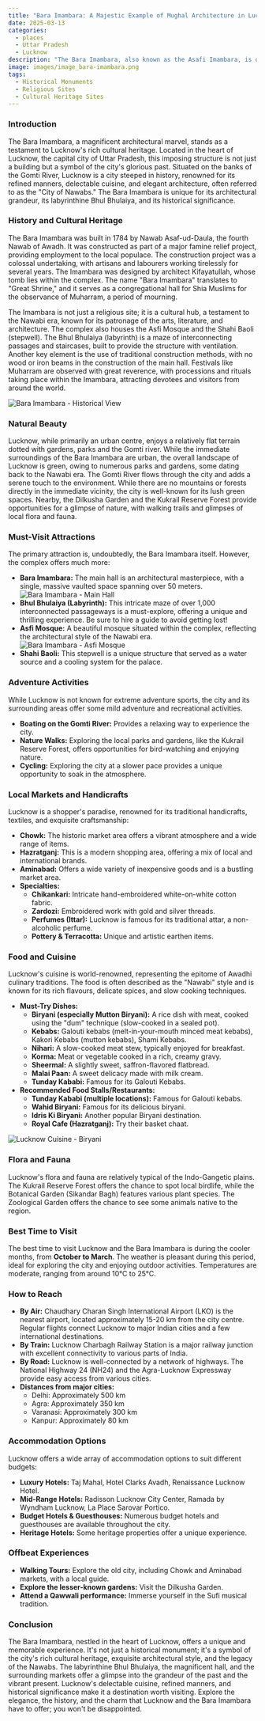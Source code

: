 ```yaml
---
title: "Bara Imambara: A Majestic Example of Mughal Architecture in Lucknow"
date: 2025-03-13
categories:
  - places
  - Uttar Pradesh
  - Lucknow
description: "The Bara Imambara, also known as the Asafi Imambara, is one of the largest and most impressive Imambaras in India. Built by Nawab Asaf-ud-Daulah in the 18th century, it is a prime example of Mughal architecture. The structure, made entirely of white marble, features intricate designs and calligraphy on its interiors and exteriors. Located in the heart of Lucknow, the Bara Imambara is a must-visit for those interested in Indian history and culture."
image: images/image_bara-imambara.png
tags: 
  - Historical Monuments
  - Religious Sites
  - Cultural Heritage Sites
---
```



### **Introduction**

The Bara Imambara, a magnificent architectural marvel, stands as a testament to Lucknow's rich cultural heritage. Located in the heart of Lucknow, the capital city of Uttar Pradesh, this imposing structure is not just a building but a symbol of the city's glorious past. Situated on the banks of the Gomti River, Lucknow is a city steeped in history, renowned for its refined manners, delectable cuisine, and elegant architecture, often referred to as the "City of Nawabs." The Bara Imambara is unique for its architectural grandeur, its labyrinthine Bhul Bhulaiya, and its historical significance.

### **History and Cultural Heritage**

The Bara Imambara was built in 1784 by Nawab Asaf-ud-Daula, the fourth Nawab of Awadh.  It was constructed as part of a major famine relief project, providing employment to the local populace. The construction project was a colossal undertaking, with artisans and labourers working tirelessly for several years. The Imambara was designed by architect Kifayatullah, whose tomb lies within the complex. The name "Bara Imambara" translates to "Great Shrine," and it serves as a congregational hall for Shia Muslims for the observance of Muharram, a period of mourning.  

The Imambara is not just a religious site; it is a cultural hub, a testament to the Nawabi era, known for its patronage of the arts, literature, and architecture. The complex also houses the Asfi Mosque and the Shahi Baoli (stepwell). The Bhul Bhulaiya (labyrinth) is a maze of interconnecting passages and staircases, built to provide the structure with ventilation. Another key element is the use of traditional construction methods, with no wood or iron beams in the construction of the main hall.  Festivals like Muharram are observed with great reverence, with processions and rituals taking place within the Imambara, attracting devotees and visitors from around the world.

<img src="placeholder_image_bara_imambara_historical.jpg" alt="Bara Imambara - Historical View">

### **Natural Beauty**

Lucknow, while primarily an urban centre, enjoys a relatively flat terrain dotted with gardens, parks and the Gomti river. While the immediate surroundings of the Bara Imambara are urban, the overall landscape of Lucknow is green, owing to numerous parks and gardens, some dating back to the Nawabi era. The Gomti River flows through the city and adds a serene touch to the environment. While there are no mountains or forests directly in the immediate vicinity, the city is well-known for its lush green spaces. Nearby, the Dilkusha Garden and the Kukrail Reserve Forest provide opportunities for a glimpse of nature, with walking trails and glimpses of local flora and fauna.

### **Must-Visit Attractions**

The primary attraction is, undoubtedly, the Bara Imambara itself.  However, the complex offers much more:

*   **Bara Imambara:** The main hall is an architectural masterpiece, with a single, massive vaulted space spanning over 50 meters. <img src="placeholder_image_bara_imambara_hall.jpg" alt="Bara Imambara - Main Hall">
*   **Bhul Bhulaiya (Labyrinth):** This intricate maze of over 1,000 interconnected passageways is a must-explore, offering a unique and thrilling experience. Be sure to hire a guide to avoid getting lost!
*   **Asfi Mosque:**  A beautiful mosque situated within the complex, reflecting the architectural style of the Nawabi era. <img src="placeholder_image_bara_imambara_mosque.jpg" alt="Bara Imambara - Asfi Mosque">
*   **Shahi Baoli:** This stepwell is a unique structure that served as a water source and a cooling system for the palace.

### **Adventure Activities**

While Lucknow is not known for extreme adventure sports, the city and its surrounding areas offer some mild adventure and recreational activities.

*   **Boating on the Gomti River:**  Provides a relaxing way to experience the city.
*   **Nature Walks:**  Exploring the local parks and gardens, like the Kukrail Reserve Forest, offers opportunities for bird-watching and enjoying nature.
*   **Cycling:**  Exploring the city at a slower pace provides a unique opportunity to soak in the atmosphere.

### **Local Markets and Handicrafts**

Lucknow is a shopper's paradise, renowned for its traditional handicrafts, textiles, and exquisite craftsmanship:

*   **Chowk:** The historic market area offers a vibrant atmosphere and a wide range of items.
*   **Hazratganj:** This is a modern shopping area, offering a mix of local and international brands.
*   **Aminabad:** Offers a wide variety of inexpensive goods and is a bustling market area.
*   **Specialties:**
    *   **Chikankari:**  Intricate hand-embroidered white-on-white cotton fabric.
    *   **Zardozi:**  Embroidered work with gold and silver threads.
    *   **Perfumes (Ittar):**  Lucknow is famous for its traditional attar, a non-alcoholic perfume.
    *   **Pottery & Terracotta:**  Unique and artistic earthen items.

### **Food and Cuisine**

Lucknow's cuisine is world-renowned, representing the epitome of Awadhi culinary traditions. The food is often described as the "Nawabi" style and is known for its rich flavours, delicate spices, and slow cooking techniques.

*   **Must-Try Dishes:**
    *   **Biryani (especially Mutton Biryani):**  A rice dish with meat, cooked using the "dum" technique (slow-cooked in a sealed pot).
    *   **Kebabs:**  Galouti kebabs (melt-in-your-mouth minced meat kebabs), Kakori Kebabs (mutton kebabs), Shami Kebabs.
    *   **Nihari:**  A slow-cooked meat stew, typically enjoyed for breakfast.
    *   **Korma:**  Meat or vegetable cooked in a rich, creamy gravy.
    *   **Sheermal:** A slightly sweet, saffron-flavored flatbread.
    *   **Malai Paan:** A sweet delicacy made with milk cream.
    *   **Tunday Kababi:** Famous for its Galouti Kebabs.
*   **Recommended Food Stalls/Restaurants:**
    *   **Tunday Kababi (multiple locations):** Famous for Galouti kebabs.
    *   **Wahid Biryani:** Famous for its delicious biryani.
    *   **Idris Ki Biryani:** Another popular Biryani destination.
    *   **Royal Cafe (Hazratganj):** Try their basket chaat.

<img src="placeholder_image_lucknow_cuisine.jpg" alt="Lucknow Cuisine - Biryani">

### **Flora and Fauna**

Lucknow's flora and fauna are relatively typical of the Indo-Gangetic plains. The Kukrail Reserve Forest offers the chance to spot local birdlife, while the Botanical Garden (Sikandar Bagh) features various plant species. The Zoological Garden offers the chance to see some animals native to the region.

### **Best Time to Visit**

The best time to visit Lucknow and the Bara Imambara is during the cooler months, from **October to March**. The weather is pleasant during this period, ideal for exploring the city and enjoying outdoor activities. Temperatures are moderate, ranging from around 10°C to 25°C.

### **How to Reach**

*   **By Air:** Chaudhary Charan Singh International Airport (LKO) is the nearest airport, located approximately 15-20 km from the city centre. Regular flights connect Lucknow to major Indian cities and a few international destinations.
*   **By Train:** Lucknow Charbagh Railway Station is a major railway junction with excellent connectivity to various parts of India.
*   **By Road:** Lucknow is well-connected by a network of highways. The National Highway 24 (NH24) and the Agra-Lucknow Expressway provide easy access from various cities.
*   **Distances from major cities:**
    *   Delhi: Approximately 500 km
    *   Agra: Approximately 350 km
    *   Varanasi: Approximately 300 km
    *   Kanpur: Approximately 80 km

### **Accommodation Options**

Lucknow offers a wide array of accommodation options to suit different budgets:

*   **Luxury Hotels:** Taj Mahal, Hotel Clarks Avadh, Renaissance Lucknow Hotel.
*   **Mid-Range Hotels:** Radisson Lucknow City Center, Ramada by Wyndham Lucknow, La Place Sarovar Portico.
*   **Budget Hotels & Guesthouses:** Numerous budget hotels and guesthouses are available throughout the city.
*   **Heritage Hotels:** Some heritage properties offer a unique experience.

### **Offbeat Experiences**

*   **Walking Tours:** Explore the old city, including Chowk and Aminabad markets, with a local guide.
*   **Explore the lesser-known gardens:** Visit the Dilkusha Garden.
*   **Attend a Qawwali performance:** Immerse yourself in the Sufi musical tradition.

### **Conclusion**

The Bara Imambara, nestled in the heart of Lucknow, offers a unique and memorable experience. It's not just a historical monument; it's a symbol of the city's rich cultural heritage, exquisite architectural style, and the legacy of the Nawabs. The labyrinthine Bhul Bhulaiya, the magnificent hall, and the surrounding markets offer a glimpse into the grandeur of the past and the vibrant present. Lucknow's delectable cuisine, refined manners, and historical significance make it a destination worth visiting. Explore the elegance, the history, and the charm that Lucknow and the Bara Imambara have to offer; you won't be disappointed.


